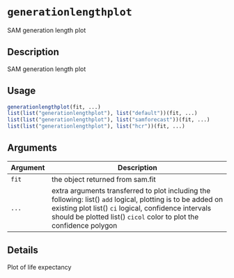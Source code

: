 # `generationlengthplot`

SAM generation length plot


## Description

SAM generation length plot


## Usage

```r
generationlengthplot(fit, ...)
list(list("generationlengthplot"), list("default"))(fit, ...)
list(list("generationlengthplot"), list("samforecast"))(fit, ...)
list(list("generationlengthplot"), list("hcr"))(fit, ...)
```


## Arguments

Argument      |Description
------------- |----------------
`fit`     |     the object returned from sam.fit
`...`     |     extra arguments transferred to plot including the following: list()  `add` logical, plotting is to be added on existing plot list()  `ci` logical, confidence intervals should be plotted list()  `cicol` color to plot the confidence polygon


## Details

Plot of life expectancy


